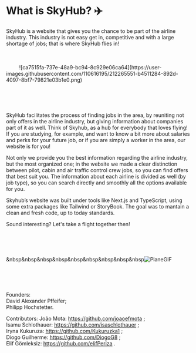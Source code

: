 <h1> What is SkyHub? ✈️ </h1>


SkyHub is a website that gives you the chance to be part of the airline industry. This industry is not easy get in, competitive and with a large shortage of jobs; that is where SkyHub flies in!
<br>
<br>
<br>


<p> &nbsp&nbsp&nbsp&nbsp&nbsp&nbsp&nbsp&nbsp&nbsp![ca7515fa-737e-48a9-bc94-8c929e06ca64](https://user-images.githubusercontent.com/110616195/212265551-b4511284-892d-4097-8bf7-79821e03b1e0.png) </p>

<br>
<br>
<br>


SkyHub facilitates the process of finding jobs in the area, by reuniting not only offers in the airline industry, but giving information about companies part of it as well. Think of Skyhub, as a hub for everybody that loves flying! If you are studying, for example, and want to know a bit more about salaries and perks for your future job, or if you are simply a worker in the area, our website is for you!



Not only we provide you the best information regarding the airline industry, but the most organized one; in the website we made a clear distinction between pilot, cabin and air traffic control crew jobs, so you can find offers that best suit you. The information about each airline is divided as well (by job type), so you can search directly and smoothly all the options available for you.



Skyhub’s website was built under tools like Next.js and TypeScript, using some extra packages like Tailwind or StoryBook. The goal was to mantain a clean and fresh code, up to today standards.



Sound interesting? Let's take a flight together then!

<br>
<br>
<br>



&nbsp&nbsp&nbsp&nbsp&nbsp&nbsp&nbsp&nbsp&nbsp![PlaneGIF](https://user-images.githubusercontent.com/110616195/212265621-2967f9f4-2967-4223-abfd-bca811e5b9a2.gif)

<br>
<br>
<br>


Founders:
<br>
David Alexander Pffeifer;
<br>
Philipp Hochstetter.



Contributors:
João Mota: https://github.com/joaoefmota ;
<br>
Isamu Schlothauer: https://github.com/isaschlothauer ;
<br>
Iryna Kukuruza: https://github.com/Kukuruzka1 ;
<br>
Diogo Guilherme: https://github.com/DiogoG8 ;
<br>
Elif Gömleksiz: https://github.com/elifPeriza .
